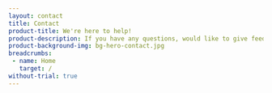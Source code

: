 ```yaml
---
layout: contact
title: Contact
product-title: We're here to help!
product-description: If you have any questions, would like to give feedback or request a demo of our products, you can call, email, snail mail or even turn up in person.
product-background-img: bg-hero-contact.jpg
breadcrumbs:
 - name: Home
   target: /
without-trial: true
---
```

